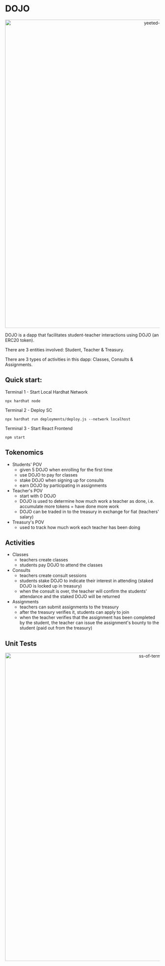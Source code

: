# DOJO

<p align="center">
    <img width="1000" alt="yeeted-dojo-img" src="https://i.pinimg.com/originals/45/ac/eb/45acebf685f5b11ff13b01df5c539cd8.jpg">
</p>

DOJO is a dapp that facilitates student-teacher interactions using DOJO (an ERC20 token).

There are 3 entities involved: Student, Teacher & Treasury.

There are 3 types of activities in this dapp: Classes, Consults & Assignments.

## Quick start:

Terminal 1 - Start Local Hardhat Network

```
npx hardhat node
```

Terminal 2 - Deploy SC

```
npx hardhat run deployments/deploy.js --network localhost
```

Terminal 3 - Start React Frontend

```
npm start
```

## Tokenomics

- Students' POV
  - given 5 DOJO when enrolling for the first time
  - use DOJO to pay for classes
  - stake DOJO when signing up for consults
  - earn DOJO by participating in assignments
- Teacher's POV
  - start with 0 DOJO
  - DOJO is used to determine how much work a teacher as done, i.e. accumulate more tokens = have done more work
  - DOJO can be traded in to the treasury in exchange for fiat (teachers' salary)
- Treasury's POV
  - used to track how much work each teacher has been doing

## Activities

- Classes
  - teachers create classes
  - students pay DOJO to attend the classes
- Consults
  - teachers create consult sessions
  - students stake DOJO to indicate their interest in attending (staked DOJO is locked up in treasury)
  - when the consult is over, the teacher will confirm the students' attendance and the staked DOJO will be returned
- Assignments
  - teachers can submit assignments to the treasury
  - after the treasury verifies it, students can apply to join
  - when the teacher verifies that the assignment has been completed by the student, the teacher can issue the assignment's bounty to the student (paid out from the treasury)

## Unit Tests

<p align="center">
    <img width="1000" alt="ss-of-terminal–output" src="https://user-images.githubusercontent.com/56946413/166108151-00735568-d251-4cc3-9f7f-e4e98f77ff39.png">
</p>
